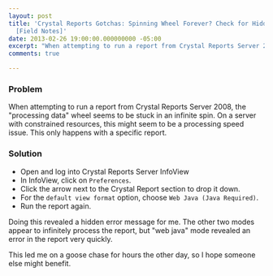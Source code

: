 ```yaml
---
layout: post
title: 'Crystal Reports Gotchas: Spinning Wheel Forever? Check for Hidden Error Messages.
  [Field Notes]'
date: 2013-02-26 19:00:00.000000000 -05:00
excerpt: "When attempting to run a report from Crystal Reports Server 2008, the 'processing data' wheel seems to be stuck in an infinite spin."
comments: true

---
```

### Problem
When attempting to run a report from Crystal Reports Server 2008, the "processing data" wheel seems to be stuck in an infinite spin. On a server with constrained resources, this might seem to be a processing speed issue. This only happens with a specific report.

### Solution

* Open and log into Crystal Reports Server InfoView
* In InfoView, click on `Preferences`. 
* Click the arrow next to the Crystal Report section to drop it down.
* For the `default view format` option, choose `Web Java (Java Required)`.
* Run the report again.

Doing this revealed a hidden error message for me. The other two modes appear to infinitely process the report, but "web java" mode revealed an error in the report very quickly.

This led me on a goose chase for hours the other day, so I hope someone else might benefit.
